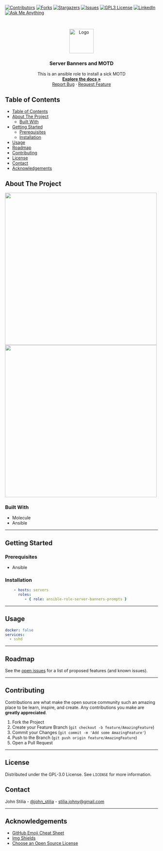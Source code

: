 [![Contributors][contributors-shield]][contributors-url]
[![Forks][forks-shield]][forks-url]
[![Stargazers][stars-shield]][stars-url]
[![Issues][issues-shield]][issues-url]
[![GPL3 License][license-shield]][license-url]
[![LinkedIn][linkedin-shield]][linkedin-url]
[![Ask Me Anything][ask-me-anything]][personal-page]

<!-- PROJECT LOGO -->
<br />
<p align="center">
  <a href="https://github.com/stiliajohny/ansible-role-server-banners-prompts">
    <img src="https://github.com/stiliajohny/ansible-role-server-banners-prompts/raw/master/.assets/logo.png" alt="Logo" width="80" height="80">
  </a>

  <h3 align="center">Server Banners and MOTD</h3>

  <p align="center">
    This is an ansible role to install a sick MOTD
    <br />
    <a href="https://github.com/stiliajohny/ansible-role-server-banners-prompts/README.md"><strong>Explore the docs »</strong></a>
    <br />
    <a href="https://github.com/stiliajohny/ansible-role-server-banners-prompts/issues/new?labels=i%3A+bug&template=1-bug-report.md">Report Bug</a>
    ·
    <a href="https://github.com/stiliajohny/ansible-role-server-banners-prompts/issues/new?labels=i%3A+enhancement&template=2-feature-request.md">Request Feature</a>
  </p>
</p>

<!-- TABLE OF CONTENTS -->

## Table of Contents

- [Table of Contents](#table-of-contents)
- [About The Project](#about-the-project)
  - [Built With](#built-with)
- [Getting Started](#getting-started)
  - [Prerequisites](#prerequisites)
  - [Installation](#installation)
- [Usage](#usage)
- [Roadmap](#roadmap)
- [Contributing](#contributing)
- [License](#license)
- [Contact](#contact)
- [Acknowledgements](#acknowledgements)

<!-- ABOUT THE PROJECT -->

## About The Project

<img src="https://github.com/stiliajohny/ansible-role-server-banners-prompts/raw/master/.assets/motd.png"  width="500" >

 <img src="https://github.com/stiliajohny/ansible-role-server-banners-prompts/raw/master/.assets/ssh_banner.png"  width="500" >


### Built With

- Molecule
- Ansible

---

## Getting Started


### Prerequisites

- Ansible

### Installation

```yaml
    - hosts: servers
      roles:
         - { role: ansible-role-server-banners-prompts }
```

---


## Usage

```yml
docker: false
services:
  - sshd
```
---

<!-- ROADMAP -->

## Roadmap

See the [open issues](https://github.com/stiliajohny/ansible-role-server-banners-prompts/issues) for a list of proposed features (and known issues).

---

<!-- CONTRIBUTING -->

## Contributing

Contributions are what make the open source community such an amazing place to be learn, inspire, and create. Any contributions you make are **greatly appreciated**.

1. Fork the Project
2. Create your Feature Branch (`git checkout -b feature/AmazingFeature`)
3. Commit your Changes (`git commit -m 'Add some AmazingFeature'`)
4. Push to the Branch (`git push origin feature/AmazingFeature`)
5. Open a Pull Request

---

<!-- LICENSE -->

## License

Distributed under the GPL-3.0 License. See `LICENSE` for more information.

<!-- CONTACT -->

## Contact

John Stilia   - [@john_stilia](https://twitter.com/john_stilia) - stilia.johny@gmail.com

<!--
Project Link: [https://github.com/your_username/repo_name](https://github.com/your_username/repo_name)
-->

---

<!-- ACKNOWLEDGEMENTS -->

## Acknowledgements

- [GitHub Emoji Cheat Sheet](https://www.webpagefx.com/tools/emoji-cheat-sheet)
- [Img Shields](https://shields.io)
- [Choose an Open Source License](https://choosealicense.com)

<!-- MARKDOWN LINKS & IMAGES -->
<!-- https://www.markdownguide.org/basic-syntax/#reference-style-links -->

[contributors-shield]: https://img.shields.io/github/contributors/stiliajohny/ansible-role-server-banners-prompts.svg?style=for-the-badge
[contributors-url]: https://github.com/stiliajohny/ansible-role-server-banners-prompts/graphs/contributors
[forks-shield]: https://img.shields.io/github/forks/stiliajohny/ansible-role-server-banners-prompts.svg?style=for-the-badge
[forks-url]: https://github.com/stiliajohny/ansible-role-server-banners-prompts/network/members
[stars-shield]: https://img.shields.io/github/stars/stiliajohny/ansible-role-server-banners-prompts.svg?style=for-the-badge
[stars-url]: https://github.com/stiliajohny/ansible-role-server-banners-prompts/stargazers
[issues-shield]: https://img.shields.io/github/issues/stiliajohny/ansible-role-server-banners-prompts.svg?style=for-the-badge
[issues-url]: https://github.com/stiliajohny/ansible-role-server-banners-prompts/issues
[license-shield]: https://img.shields.io/github/license/stiliajohny/ansible-role-server-banners-prompts?style=for-the-badge
[license-url]: https://github.com/stiliajohny/ansible-role-server-banners-prompts/blob/master/LICENSE.txt
[linkedin-shield]: https://img.shields.io/badge/-LinkedIn-black.svg?style=for-the-badge&logo=linkedin&colorB=555
[linkedin-url]: https://linkedin.com/in/johnstilia/
[product-screenshot]: .assets/screenshot.png
[ask-me-anything]: https://img.shields.io/badge/Ask%20me-anything-1abc9c.svg?style=for-the-badge
[personal-page]: https://github.com/stiliajohny

